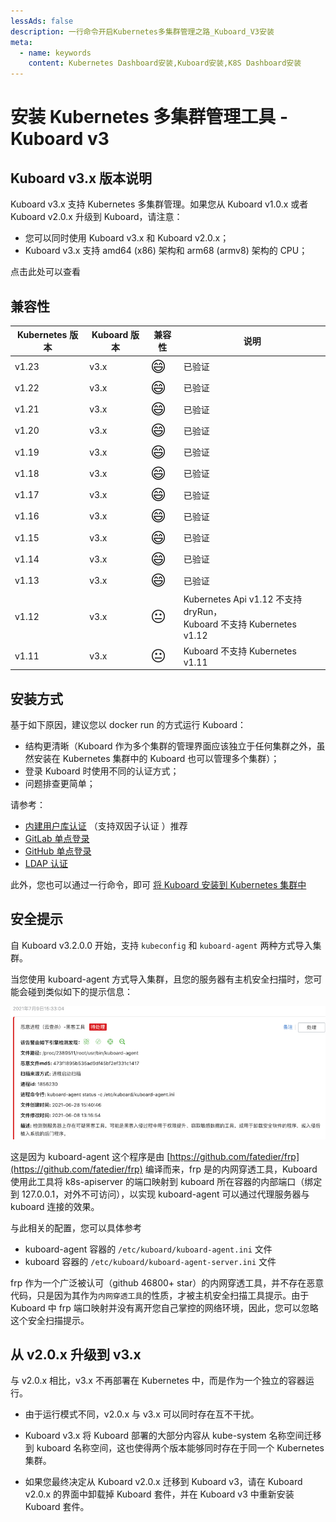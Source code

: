 ```yaml
---
lessAds: false
description: 一行命令开启Kubernetes多集群管理之路_Kuboard_V3安装
meta:
  - name: keywords
    content: Kubernetes Dashboard安装,Kuboard安装,K8S Dashboard安装
---
```


# 安装 Kubernetes 多集群管理工具 - Kuboard v3

<AdSenseTitle/>

## Kuboard v3.x 版本说明

Kuboard v3.x 支持 Kubernetes 多集群管理。如果您从 Kuboard v1.0.x 或者 Kuboard v2.0.x 升级到 Kuboard，请注意：
* 您可以同时使用 Kuboard v3.x 和 Kuboard v2.0.x；
* Kuboard v3.x 支持 amd64 (x86) 架构和 arm68 (armv8) 架构的 CPU；

点击此处可以查看 <KuboardDemo suffix="install" label="在线演示" color="#007af5"/>

## 兼容性


| Kubernetes 版本 | Kuboard 版本   | 兼容性 | 说明                                                         |
| --------------- | -------------- | ------ | ------------------------------------------------------------ |
| v1.23           | v3.x | <span style="font-size: 24px;">😄</span>      | 已验证                            |
| v1.22           | v3.x | <span style="font-size: 24px;">😄</span>      | 已验证                            |
| v1.21           | v3.x | <span style="font-size: 24px;">😄</span>      | 已验证                            |
| v1.20           | v3.x | <span style="font-size: 24px;">😄</span>      | 已验证                            |
| v1.19           | v3.x | <span style="font-size: 24px;">😄</span>      | 已验证                            |
| v1.18           | v3.x | <span style="font-size: 24px;">😄</span>      | 已验证                            |
| v1.17           | v3.x | <span style="font-size: 24px;">😄</span>      | 已验证                            |
| v1.16           | v3.x | <span style="font-size: 24px;">😄</span>      | 已验证                            |
| v1.15           | v3.x | <span style="font-size: 24px;">😄</span>      | 已验证                            |
| v1.14           | v3.x | <span style="font-size: 24px;">😄</span>      | 已验证                            |
| v1.13           | v3.x | <span style="font-size: 24px;">😄</span>      | 已验证                       |
| v1.12           | v3.x | <span style="font-size: 24px;">😐</span>      | Kubernetes Api v1.12 不支持 dryRun，<br />Kuboard 不支持 Kubernetes v1.12 |
| v1.11           | v3.x | <span style="font-size: 24px;">😐</span>      | Kuboard 不支持 Kubernetes v1.11                                                         |

## 安装方式

基于如下原因，建议您以 docker run 的方式运行 Kuboard：
* 结构更清晰（Kuboard 作为多个集群的管理界面应该独立于任何集群之外，虽然安装在 Kubernetes 集群中的 Kuboard 也可以管理多个集群）；
* 登录 Kuboard 时使用不同的认证方式；
* 问题排查更简单；

请参考：

* [内建用户库认证](./install-built-in.html)  （支持双因子认证 ）<badge>推荐</badge>
* [GitLab 单点登录](./install-gitlab.html)
* [GitHub 单点登录](./install-github.html)
* [LDAP 认证](./install-ldap.html)

此外，您也可以通过一行命令，即可 [将 Kuboard 安装到 Kubernetes 集群中](./install-in-k8s.html) 

## 安全提示

自 Kuboard v3.2.0.0 开始，支持 `kubeconfig` 和 `kuboard-agent` 两种方式导入集群。

当您使用 kuboard-agent 方式导入集群，且您的服务器有主机安全扫描时，您可能会碰到类似如下的提示信息：

![安全提示](./security-scan.jpg)

这是因为 kuboard-agent 这个程序是由 [https://github.com/fatedier/frp](https://github.com/fatedier/frp) 编译而来，frp 是的内网穿透工具，Kuboard 使用此工具将 k8s-apiserver 的端口映射到 kuboard 所在容器的内部端口（绑定到 127.0.0.1，对外不可访问），以实现 kuboard-agent 可以通过代理服务器与 kuboard 连接的效果。


与此相关的配置，您可以具体参考
* kuboard-agent 容器的 `/etc/kuboard/kuboard-agent.ini` 文件
* kuboard 容器的 `/etc/kuboard/kuboard-agent-server.ini` 文件

frp 作为一个广泛被认可（github 46800+ star）的内网穿透工具，并不存在恶意代码，只是因为其作为`内网穿透工具`的性质，才被主机安全扫描工具提示。由于 Kuboard 中 frp 端口映射并没有离开您自己掌控的网络环境，因此，您可以忽略这个安全扫描提示。



## 从 v2.0.x 升级到 v3.x

与 v2.0.x 相比，v3.x 不再部署在 Kubernetes 中，而是作为一个独立的容器运行。

* 由于运行模式不同，v2.0.x 与 v3.x 可以同时存在互不干扰。

* Kuboard v3.x 将 Kuboard 部署的大部分内容从 kube-system 名称空间迁移到 kuboard 名称空间，这也使得两个版本能够同时存在于同一个 Kubernetes 集群。

* 如果您最终决定从 Kuboard v2.0.x 迁移到 Kuboard v3，请在 Kuboard v2.0.x 的界面中卸载掉 Kuboard 套件，并在 Kuboard v3 中重新安装 Kuboard 套件。
